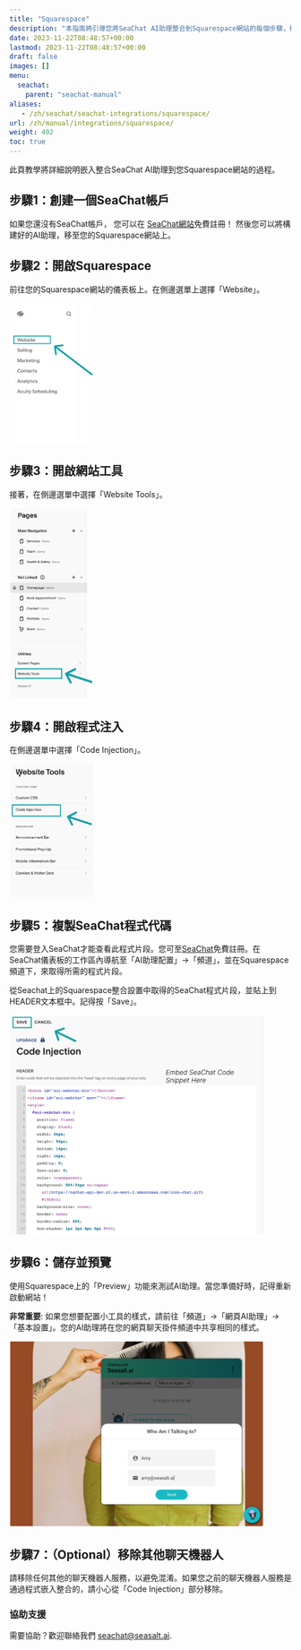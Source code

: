 ```yaml
---
title: "Squarespace"
description: "本指南將引導您將SeaChat AI助理整合到Squarespace網站的每個步驟，例如在Squarespace上進行程式碼注入，以及如何自定AI助理的設定等等。"
date: 2023-11-22T08:48:57+00:00
lastmod: 2023-11-22T08:48:57+00:00
draft: false
images: []
menu:
  seachat:
    parent: "seachat-manual"
aliases:
   - /zh/seachat/seachat-integrations/squarespace/
url: /zh/manual/integrations/squarespace/
weight: 402
toc: true
---
```


此頁教學將詳細說明嵌入整合SeaChat AI助理到您Squarespace網站的過程。

## 步驟1：創建一個SeaChat帳戶
如果您還沒有SeaChat帳戶， 您可以在 [SeaChat網站](https://chat.seasalt.ai/)免費註冊！ 然後您可以將構建好的AI助理，移至您的Squarespace網站上。


## 步驟2：開啟Squarespace
前往您的Squarespace網站的儀表板上。在側邊選單上選擇「Website」。

<img width="30%" style="border-radius: 0.4rem" src="/images/seachat-integrations/squarespace/20240228-squarespace-integration-step1.png" alt="SeaChat | 前往您的Squarespace儀表板，並從選單中點擊 Website。">


## 步驟3：開啟網站工具
接著，在側邊選單中選擇「Website Tools」。


<img width="30%" style="border-radius: 0.4rem" src="/images/seachat-integrations/squarespace/20240228-squarespace-integration-step2.png" alt="SeaChat | 在Squarespace上點擊 Website Tools。">

## 步驟4：開啟程式注入
在側邊選單中選擇「Code Injection」。


<img width="30%" style="border-radius: 0.4rem" src="/images/seachat-integrations/squarespace/20240228-squarespace-integration-step3.png" alt="SeaChat | 在側邊選單中選擇 Code Injection。">


## 步驟5：複製SeaChat程式代碼
您需要登入SeaChat才能查看此程式片段。您可至[SeaChat](https://chat.seasalt.ai/)免費註冊。在SeaChat儀表板的工作區內導航至「AI助理配置」->「頻道」，並在Squarespace頻道下，來取得所需的程式片段。

從Seachat上的Squarespace整合設置中取得的SeaChat程式片段，並貼上到HEADER文本框中。記得按「Save」。

<img width="90%" style="border-radius: 0.4rem" src="/images/seachat-integrations/squarespace/20240228-squarespace-integration-step4.png" alt="SeaChat | 將SeaChat程式碼片段貼到HEADER文本框中，記得點擊 SAVE。">

## 步驟6：儲存並預覽

使用Squarespace上的「Preview」功能來測試AI助理。當您準備好時，記得重新啟動網站！

**非常重要**: 如果您想要配置小工具的樣式，請前往「頻道」->「網頁AI助理」->「基本設置」。您的AI助理將在您的網頁聊天掛件頻道中共享相同的樣式。

<img width="90%" style="border-radius: 0.4rem" src="/images/seachat-integrations/squarespace/20240228-squarespace-integration-step5.png" alt="SeaChat | 在網站上預覽SeaChat助理。">


## 步驟7：（Optional）移除其他聊天機器人

請移除任何其他的聊天機器人服務，以避免混淆。如果您之前的聊天機器人服務是通過程式嵌入整合的，請小心從「Code Injection」部分移除。

### 協助支援
需要協助？歡迎聯絡我們 [seachat@seasalt.ai](mailto:seachat@seasalt.ai).

 